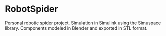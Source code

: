 # RobotSpider
Personal robotic spider project. Simulation in Simulink using the Simuspace library. Components modeled in Blender and exported in STL format.
